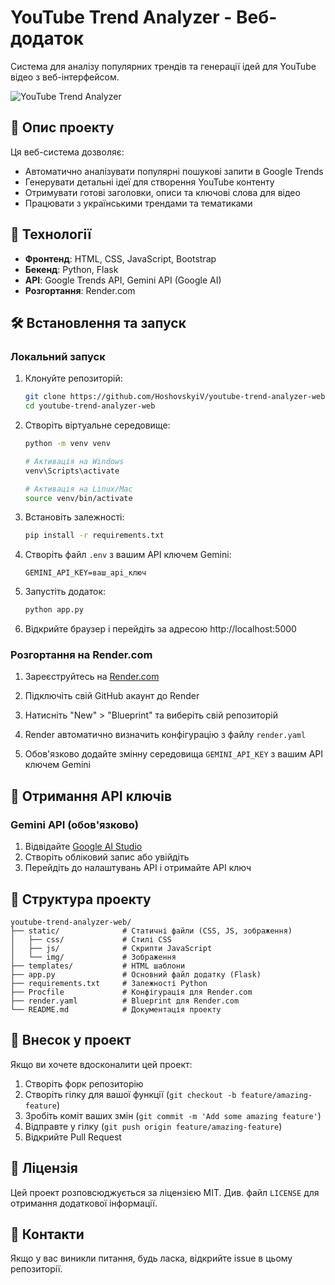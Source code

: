 # YouTube Trend Analyzer - Веб-додаток

Система для аналізу популярних трендів та генерації ідей для YouTube відео з веб-інтерфейсом.

![YouTube Trend Analyzer](https://github.com/HoshovskyiV/youtube-trend-analyzer-web/raw/main/static/img/preview.png)

## 📝 Опис проекту

Ця веб-система дозволяє:

- Автоматично аналізувати популярні пошукові запити в Google Trends
- Генерувати детальні ідеї для створення YouTube контенту
- Отримувати готові заголовки, описи та ключові слова для відео
- Працювати з українськими трендами та тематиками

## 🚀 Технології

- **Фронтенд**: HTML, CSS, JavaScript, Bootstrap
- **Бекенд**: Python, Flask
- **API**: Google Trends API, Gemini API (Google AI)
- **Розгортання**: Render.com

## 🛠️ Встановлення та запуск

### Локальний запуск

1. Клонуйте репозиторій:
   ```bash
   git clone https://github.com/HoshovskyiV/youtube-trend-analyzer-web.git
   cd youtube-trend-analyzer-web
   ```

2. Створіть віртуальне середовище:
   ```bash
   python -m venv venv
   
   # Активація на Windows
   venv\Scripts\activate
   
   # Активація на Linux/Mac
   source venv/bin/activate
   ```

3. Встановіть залежності:
   ```bash
   pip install -r requirements.txt
   ```

4. Створіть файл `.env` з вашим API ключем Gemini:
   ```
   GEMINI_API_KEY=ваш_api_ключ
   ```

5. Запустіть додаток:
   ```bash
   python app.py
   ```

6. Відкрийте браузер і перейдіть за адресою http://localhost:5000

### Розгортання на Render.com

1. Зареєструйтесь на [Render.com](https://render.com)

2. Підключіть свій GitHub акаунт до Render

3. Натисніть "New" > "Blueprint" та виберіть свій репозиторій

4. Render автоматично визначить конфігурацію з файлу `render.yaml`

5. Обов'язково додайте змінну середовища `GEMINI_API_KEY` з вашим API ключем Gemini

## 🔑 Отримання API ключів

### Gemini API (обов'язково)

1. Відвідайте [Google AI Studio](https://ai.google.dev/)
2. Створіть обліковий запис або увійдіть
3. Перейдіть до налаштувань API і отримайте API ключ

## 📁 Структура проекту

```
youtube-trend-analyzer-web/
├── static/              # Статичні файли (CSS, JS, зображення)
│   ├── css/             # Стилі CSS
│   ├── js/              # Скрипти JavaScript
│   └── img/             # Зображення
├── templates/           # HTML шаблони
├── app.py               # Основний файл додатку (Flask)
├── requirements.txt     # Залежності Python
├── Procfile             # Конфігурація для Render.com
├── render.yaml          # Blueprint для Render.com
└── README.md            # Документація проекту
```

## 🤝 Внесок у проект

Якщо ви хочете вдосконалити цей проект:

1. Створіть форк репозиторію
2. Створіть гілку для вашої функції (`git checkout -b feature/amazing-feature`)
3. Зробіть коміт ваших змін (`git commit -m 'Add some amazing feature'`)
4. Відправте у гілку (`git push origin feature/amazing-feature`)
5. Відкрийте Pull Request

## 📃 Ліцензія

Цей проект розповсюджується за ліцензією MIT. Див. файл `LICENSE` для отримання додаткової інформації.

## 📧 Контакти

Якщо у вас виникли питання, будь ласка, відкрийте issue в цьому репозиторії.
